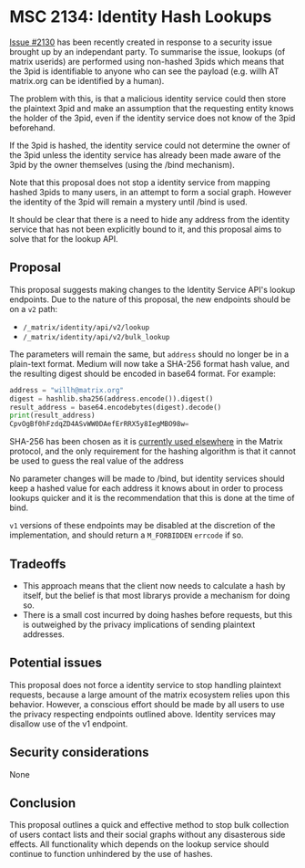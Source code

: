 # MSC 2134: Identity Hash Lookups

[Issue #2130](https://github.com/matrix-org/matrix-doc/issues/2130) has been recently created in response to a security issue brought up by an independant party. To summarise the issue, lookups (of matrix userids) are performed using non-hashed 3pids which means that the 3pid is identifiable to anyone who can see the payload (e.g. willh AT matrix.org can be identified by a human).

The problem with this, is that a malicious identity service could then store the plaintext 3pid and make an assumption that the requesting entity knows the holder of the 3pid, even if the identity service does not know of the 3pid beforehand.

If the 3pid is hashed, the identity service could not determine the owner of the 3pid unless the identity service has already been made aware of the 3pid by the owner themselves (using the /bind mechanism).

Note that this proposal does not stop a identity service from mapping hashed 3pids to many users, in an attempt to form a social graph. However the identity of the 3pid will remain a mystery until /bind is used.

It should be clear that there is a need to hide any address from the identity service that has not been explicitly bound to it, and this proposal aims to solve that for the lookup API.


## Proposal

This proposal suggests making changes to the Identity Service API's lookup endpoints. Due to the nature of this proposal, the new endpoints should be
on a `v2` path:

- `/_matrix/identity/api/v2/lookup`
- `/_matrix/identity/api/v2/bulk_lookup`

The parameters will remain the same, but `address` should no longer be in a plain-text format. Medium will now take a SHA-256 format hash value, and the resulting digest should be encoded in base64 format. For example:

```python
address = "willh@matrix.org"
digest = hashlib.sha256(address.encode()).digest()
result_address = base64.encodebytes(digest).decode()
print(result_address)
CpvOgBf0hFzdqZD4ASvWW0DAefErRRX5y8IegMBO98w=
```

SHA-256 has been chosen as it is [currently used elsewhere](https://matrix.org/docs/spec/server_server/r0.1.2#adding-hashes-and-signatures-to-outgoing-events) in the Matrix protocol, and the only requirement for the hashing algorithm is that it cannot be used to guess the real value of the address

No parameter changes will be made to /bind, but identity services should keep a hashed value for each address it knows about in order to process lookups quicker and it is the recommendation that this is done at the time of bind.

`v1` versions of these endpoints may be disabled at the discretion of the implementation, and should return a `M_FORBIDDEN` `errcode` if so.


## Tradeoffs

* This approach means that the client now needs to calculate a hash by itself, but the belief is that most librarys provide a mechanism for doing so.
* There is a small cost incurred by doing hashes before requests, but this is outweighed by the privacy implications of sending plaintext addresses.


## Potential issues

This proposal does not force a identity service to stop handling plaintext requests, because a large amount of the matrix ecosystem relies upon this behavior. However, a conscious effort should be made by all users to use the privacy respecting endpoints outlined above. Identity services may disallow use of the v1 endpoint.


## Security considerations

None

## Conclusion

This proposal outlines a quick and effective method to stop bulk collection of users contact lists and their social graphs without any disasterous side effects. All functionality which depends on the lookup service should continue to function unhindered by the use of hashes.